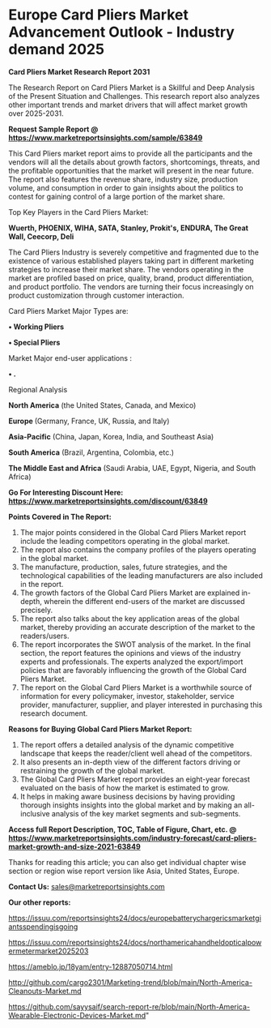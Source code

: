 # Europe Card Pliers Market Advancement Outlook - Industry demand 2025

<strong>Card Pliers Market Research Report 2031</strong>

The Research Report on Card Pliers Market is a Skillful and Deep Analysis of the Present Situation and Challenges. This research report also analyzes other important trends and market drivers that will affect market growth over 2025-2031.

<strong>Request Sample Report @ <a href=https://www.marketreportsinsights.com/sample/63849>https://www.marketreportsinsights.com/sample/63849</a></strong>

This Card Pliers market report aims to provide all the participants and the vendors will all the details about growth factors, shortcomings, threats, and the profitable opportunities that the market will present in the near future. The report also features the revenue share, industry size, production volume, and consumption in order to gain insights about the politics to contest for gaining control of a large portion of the market share.

Top Key Players in the Card Pliers Market:

<strong>Wuerth, PHOENIX, WIHA, SATA, Stanley, Prokit&#39;s, ENDURA, The Great Wall, Ceecorp, Deli</strong>

The Card Pliers Industry is severely competitive and fragmented due to the existence of various established players taking part in different marketing strategies to increase their market share. The vendors operating in the market are profiled based on price, quality, brand, product differentiation, and product portfolio. The vendors are turning their focus increasingly on product customization through customer interaction.

Card Pliers Market Major Types are:

<strong>• Working Pliers

• Special Pliers</strong>

Market Major end-user applications :

<strong>• .</strong>

Regional Analysis

</u><strong><b>North America</b></strong> (the United States, Canada, and Mexico)

<strong><b>Europe </b></strong>(Germany, France, UK, Russia, and Italy)

<strong><b>Asia-Pacific</b></strong> (China, Japan, Korea, India, and Southeast Asia)

<strong><b>South America</b></strong> (Brazil, Argentina, Colombia, etc.)

<strong><b>The Middle East and Africa</b></strong> (Saudi Arabia, UAE, Egypt, Nigeria, and South Africa)

<strong>Go For Interesting Discount Here: <a href=https://www.marketreportsinsights.com/discount/63849>https://www.marketreportsinsights.com/discount/63849</a></strong>

<strong>Points Covered in The Report:</strong>
<ol>
  <li>The major points considered in the Global Card Pliers Market report include the leading competitors operating in the global market.</li>
  <li>The report also contains the company profiles of the players operating in the global market.</li>
  <li>The manufacture, production, sales, future strategies, and the technological capabilities of the leading manufacturers are also included in the report.</li>
  <li>The growth factors of the Global Card Pliers Market are explained in-depth, wherein the different end-users of the market are discussed precisely.</li>
  <li>The report also talks about the key application areas of the global market, thereby providing an accurate description of the market to the readers/users.</li>
  <li>The report incorporates the SWOT analysis of the market. In the final section, the report features the opinions and views of the industry experts and professionals. The experts analyzed the export/import policies that are favorably influencing the growth of the Global Card Pliers Market.</li>
  <li>The report on the Global Card Pliers Market is a worthwhile source of information for every policymaker, investor, stakeholder, service provider, manufacturer, supplier, and player interested in purchasing this research document.</li>
</ol>
<strong>Reasons for Buying Global Card Pliers Market Report:</strong>

<ol>
  <li>The report offers a detailed analysis of the dynamic competitive landscape that keeps the reader/client well ahead of the competitors.</li>
  <li>It also presents an in-depth view of the different factors driving or restraining the growth of the global market.</li>
  <li>The Global Card Pliers Market report provides an eight-year forecast evaluated on the basis of how the market is estimated to grow.</li>
  <li>It helps in making aware business decisions by having providing thorough insights insights into the global market and by making an all-inclusive analysis of the key market segments and sub-segments.</li>
</ol>
<strong>Access full Report Description, TOC, Table of Figure, Chart, etc. @ <a href=https://www.marketreportsinsights.com/industry-forecast/card-pliers-market-growth-and-size-2021-63849>https://www.marketreportsinsights.com/industry-forecast/card-pliers-market-growth-and-size-2021-63849</a></strong>


Thanks for reading this article; you can also get individual chapter wise section or region wise report version like Asia, United States, Europe.

<strong>Contact Us:</strong>
sales@marketreportsinsights.com

<strong>Our other reports:</strong>

<a href=https://issuu.com/reportsinsights24/docs/europebatterychargericsmarketgiantsspendingisgoing>https://issuu.com/reportsinsights24/docs/europebatterychargericsmarketgiantsspendingisgoing</a>

<a href=https://issuu.com/reportsinsights24/docs/northamericahandheldopticalpowermetermarket2025203>https://issuu.com/reportsinsights24/docs/northamericahandheldopticalpowermetermarket2025203</a>

<a href=https://ameblo.jp/18yam/entry-12887050714.html>https://ameblo.jp/18yam/entry-12887050714.html</a>

<a href=http://github.com/cargo2301/Marketing-trend/blob/main/North-America-Cleanouts-Market.md>http://github.com/cargo2301/Marketing-trend/blob/main/North-America-Cleanouts-Market.md</a>

<a href=https://github.com/sayysaif/search-report-re/blob/main/North-America-Wearable-Electronic-Devices-Market.md>https://github.com/sayysaif/search-report-re/blob/main/North-America-Wearable-Electronic-Devices-Market.md</a>"
